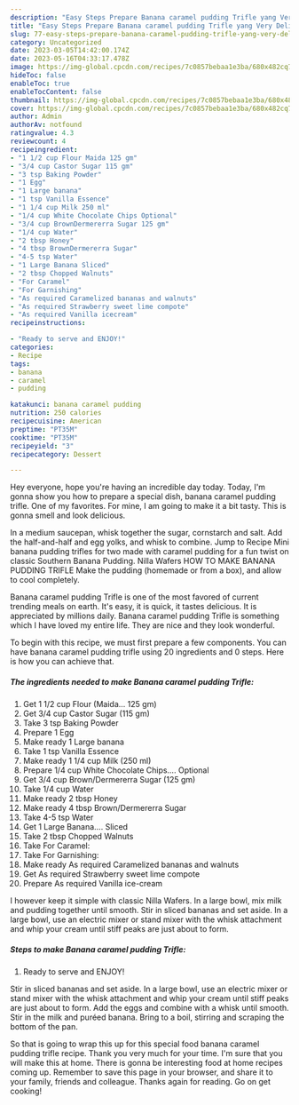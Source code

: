 ```yaml
---
description: "Easy Steps Prepare Banana caramel pudding Trifle yang Very Delicious}"
title: "Easy Steps Prepare Banana caramel pudding Trifle yang Very Delicious}"
slug: 77-easy-steps-prepare-banana-caramel-pudding-trifle-yang-very-delicious
category: Uncategorized
date: 2023-03-05T14:42:00.174Z
date: 2023-05-16T04:33:17.478Z
image: https://img-global.cpcdn.com/recipes/7c0857bebaa1e3ba/680x482cq70/banana-caramel-pudding-trifle-recipe-main-photo.jpg
hideToc: false
enableToc: true
enableTocContent: false
thumbnail: https://img-global.cpcdn.com/recipes/7c0857bebaa1e3ba/680x482cq70/banana-caramel-pudding-trifle-recipe-main-photo.jpg
cover: https://img-global.cpcdn.com/recipes/7c0857bebaa1e3ba/680x482cq70/banana-caramel-pudding-trifle-recipe-main-photo.jpg
author: Admin
authorAv: notfound
ratingvalue: 4.3
reviewcount: 4
recipeingredient:
- "1 1/2 cup Flour Maida 125 gm"
- "3/4 cup Castor Sugar 115 gm"
- "3 tsp Baking Powder"
- "1 Egg"
- "1 Large banana"
- "1 tsp Vanilla Essence"
- "1 1/4 cup Milk 250 ml"
- "1/4 cup White Chocolate Chips Optional"
- "3/4 cup BrownDermererra Sugar 125 gm"
- "1/4 cup Water"
- "2 tbsp Honey"
- "4 tbsp BrownDermererra Sugar"
- "4-5 tsp Water"
- "1 Large Banana Sliced"
- "2 tbsp Chopped Walnuts"
- "For Caramel"
- "For Garnishing"
- "As required Caramelized bananas and walnuts"
- "As required Strawberry sweet lime compote"
- "As required Vanilla icecream"
recipeinstructions:

- "Ready to serve and ENJOY!"
categories:
- Recipe
tags:
- banana
- caramel
- pudding

katakunci: banana caramel pudding 
nutrition: 250 calories
recipecuisine: American
preptime: "PT35M"
cooktime: "PT35M"
recipeyield: "3"
recipecategory: Dessert

---
```



Hey everyone, hope you're having an incredible day today. Today, I'm gonna show you how to prepare a special dish, banana caramel pudding trifle. One of my favorites. For mine, I am going to make it a bit tasty. This is gonna smell and look delicious.

In a medium saucepan, whisk together the sugar, cornstarch and salt. Add the half-and-half and egg yolks, and whisk to combine. Jump to Recipe Mini banana pudding trifles for two made with caramel pudding for a fun twist on classic Southern Banana Pudding. Nilla Wafers HOW TO MAKE BANANA PUDDING TRIFLE Make the pudding (homemade or from a box), and allow to cool completely.

Banana caramel pudding Trifle is one of the most favored of current trending meals on earth. It's easy, it is quick, it tastes delicious. It is appreciated by millions daily. Banana caramel pudding Trifle is something which I have loved my entire life. They are nice and they look wonderful.


To begin with this recipe, we must first prepare a few components. You can have banana caramel pudding trifle using 20 ingredients and 0 steps. Here is how you can achieve that.

<!--inarticleads1-->

##### The ingredients needed to make Banana caramel pudding Trifle:

1. Get 1 1/2 cup Flour (Maida… 125 gm)
1. Get 3/4 cup Castor Sugar (115 gm)
1. Take 3 tsp Baking Powder
1. Prepare 1 Egg
1. Make ready 1 Large banana
1. Take 1 tsp Vanilla Essence
1. Make ready 1 1/4 cup Milk (250 ml)
1. Prepare 1/4 cup White Chocolate Chips…. Optional
1. Get 3/4 cup Brown/Dermererra Sugar (125 gm)
1. Take 1/4 cup Water
1. Make ready 2 tbsp Honey
1. Make ready 4 tbsp Brown/Dermererra Sugar
1. Take 4-5 tsp Water
1. Get 1 Large Banana…. Sliced
1. Take 2 tbsp Chopped Walnuts
1. Take For Caramel:
1. Take For Garnishing:
1. Make ready As required Caramelized bananas and walnuts
1. Get As required Strawberry sweet lime compote
1. Prepare As required Vanilla ice-cream


I however keep it simple with classic Nilla Wafers. In a large bowl, mix milk and pudding together until smooth. Stir in sliced bananas and set aside. In a large bowl, use an electric mixer or stand mixer with the whisk attachment and whip your cream until stiff peaks are just about to form. 

<!--inarticleads2-->

##### Steps to make Banana caramel pudding Trifle:


1. Ready to serve and ENJOY!

Stir in sliced bananas and set aside. In a large bowl, use an electric mixer or stand mixer with the whisk attachment and whip your cream until stiff peaks are just about to form. Add the eggs and combine with a whisk until smooth. Stir in the milk and puréed banana. Bring to a boil, stirring and scraping the bottom of the pan. 

So that is going to wrap this up for this special food banana caramel pudding trifle recipe. Thank you very much for your time. I'm sure that you will make this at home. There is gonna be interesting food at home recipes coming up. Remember to save this page in your browser, and share it to your family, friends and colleague. Thanks again for reading. Go on get cooking!
